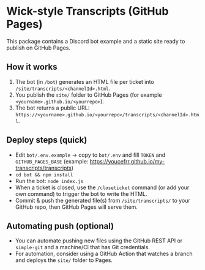 
# Wick-style Transcripts (GitHub Pages)

This package contains a Discord bot example and a static site ready to publish on GitHub Pages.

## How it works
1. The bot (in `/bot`) generates an HTML file per ticket into `/site/transcripts/<channelId>.html`.
2. You publish the `site/` folder to GitHub Pages (for example `<yourname>.github.io/<yourrepo>`).
3. The bot returns a public URL: `https://<yourname>.github.io/<yourrepo>/transcripts/<channelId>.html`.

## Deploy steps (quick)
- Edit `bot/.env.example` → copy to `bot/.env` and fill `TOKEN` and `GITHUB_PAGES_BASE` (example: https://youcefrr.github.io/my-transcripts/transcripts)
- `cd bot && npm install`
- Run the bot: `node index.js`
- When a ticket is closed, use the `/closeticket` command (or add your own command) to trigger the bot to write the HTML.
- Commit & push the generated file(s) from `/site/transcripts/` to your GitHub repo, then GitHub Pages will serve them.

## Automating push (optional)
- You can automate pushing new files using the GitHub REST API or `simple-git` and a machine/CI that has Git credentials.
- For automation, consider using a GitHub Action that watches a branch and deploys the `site/` folder to Pages.

